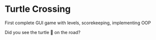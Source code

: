 # Turtle Crossing
First complete GUI game with levels, scorekeeping, implementing OOP

Did you see the turtle 💩 on the road?

